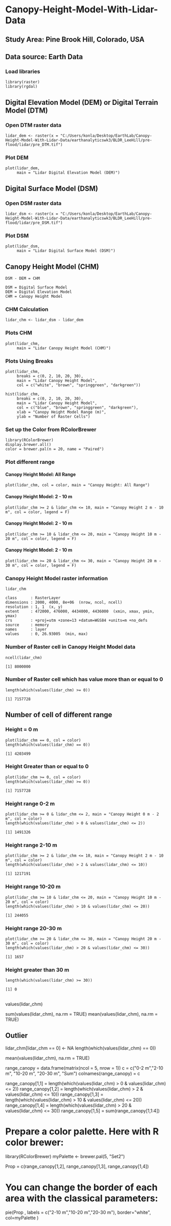 # Canopy-Height-Model-With-Lidar-Data

## Study Area: Pine Brook Hill, Colorado, USA
## Data source: Earth Data

### Load libraries
```
library(raster)
library(rgdal)
```

## Digital Elevation Model (DEM) or Digital Terrain Model (DTM)
### Open DTM raster data
```
lidar_dem <- raster(x = "C:/Users/konla/Desktop/EarthLab/Canopy-Height-Model-With-Lidar-Data/earthanalyticswk3/BLDR_LeeHill/pre-flood/lidar/pre_DTM.tif")
```

### Plot DEM
```
plot(lidar_dem,
     main = "Lidar Digital Elevation Model (DEM)")
```

## Digital Surface Model (DSM)
### Open DSM raster data
```
lidar_dsm <- raster(x = "C:/Users/konla/Desktop/EarthLab/Canopy-Height-Model-With-Lidar-Data/earthanalyticswk3/BLDR_LeeHill/pre-flood/lidar/pre_DSM.tif")
```

### Plot DSM
```
plot(lidar_dsm,
     main = "Lidar Digital Surface Model (DSM)")
```

## Canopy Height Model (CHM)
```
DSM - DEM = CHM

DSM = Digital Surface Model
DEM = Digital Elevation Model
CHM = Canopy Height Model
```

### CHM Calculation
```
lidar_chm <- lidar_dsm - lidar_dem
```

### Plots CHM
```
plot(lidar_chm,
     main = "Lidar Canopy Height Model (CHM)")
```

### Plots Using Breaks
```
plot(lidar_chm,
     breaks = c(0, 2, 10, 20, 30),
     main = "Lidar Canopy Height Model",
     col = c("white", "brown", "springgreen", "darkgreen"))
```
```
hist(lidar_chm,
     breaks = c(0, 2, 10, 20, 30),
     main = "Lidar Canopy Height Model",
     col = c("blue", "brown", "springgreen", "darkgreen"),
     xlab = "Canopy Height Model Range (m)",
     ylab = "Number of Raster Cells")
```

### Set up the Color from RColorBrewer
```
library(RColorBrewer)
display.brewer.all()
color = brewer.pal(n = 20, name = "Paired")
```

### Plot different range

#### Canopy Height Model: All Range
```
plot(lidar_chm, col = color, main = "Canopy Height: All Range")
```

#### Canopy Height Model: 2 - 10 m
```
plot(lidar_chm >= 2 & lidar_chm <= 10, main = "Canopy Height 2 m - 10 m", col = color, legend = F)
```

#### Canopy Height Model: 2 - 10 m
```
plot(lidar_chm >= 10 & lidar_chm <= 20, main = "Canopy Height 10 m - 20 m", col = color, legend = F)
```

#### Canopy Height Model: 2 - 10 m
```
plot(lidar_chm >= 20 & lidar_chm <= 30, main = "Canopy Height 20 m - 30 m", col = color, legend = F)
```

### Canopy Height Model raster information
```
lidar_chm

class      : RasterLayer 
dimensions : 2000, 4000, 8e+06  (nrow, ncol, ncell)
resolution : 1, 1  (x, y)
extent     : 472000, 476000, 4434000, 4436000  (xmin, xmax, ymin, ymax)
crs        : +proj=utm +zone=13 +datum=WGS84 +units=m +no_defs 
source     : memory
names      : layer 
values     : 0, 26.93005  (min, max)
```

### Number of Raster cell in Canopy Height Model data
```
ncell(lidar_chm)

[1] 8000000
```

### Number of Raster cell which has value more than or equal to 0
```
length(which(values(lidar_chm) >= 0))

[1] 7157728
```

## Number of cell of different range

### Height = 0 m
```
plot(lidar_chm == 0, col = color)
length(which(values(lidar_chm) == 0))

[1] 4203499
```

### Height Greater than or equal to 0
```
plot(lidar_chm >= 0, col = color)
length(which(values(lidar_chm) >= 0))

[1] 7157728
```
### Height range 0-2 m
```
plot(lidar_chm >= 0 & lidar_chm <= 2, main = "Canopy Height 0 m - 2 m", col = color)
length(which(values(lidar_chm) > 0 & values(lidar_chm) <= 2))

[1] 1491326
```

### Height range 2-10 m
```
plot(lidar_chm >= 2 & lidar_chm <= 10, main = "Canopy Height 2 m - 10 m", col = color)
length(which(values(lidar_chm) > 2 & values(lidar_chm) <= 10))

[1] 1217191
```

### Height range 10-20 m
```
plot(lidar_chm >= 10 & lidar_chm <= 20, main = "Canopy Height 10 m - 20 m", col = color)
length(which(values(lidar_chm) > 10 & values(lidar_chm) <= 20))

[1] 244055
```

### Height range 20-30 m
```
plot(lidar_chm >= 20 & lidar_chm <= 30, main = "Canopy Height 20 m - 30 m", col = color)
length(which(values(lidar_chm) > 20 & values(lidar_chm) <= 30))

[1] 1657
```

### Height greater than 30 m
```
length(which(values(lidar_chm) >= 30))

[1] 0
```
## 

values(lidar_chm)

sum(values(lidar_chm), na.rm = TRUE)
mean(values(lidar_chm), na.rm = TRUE)

## Outlier
lidar_chm[lidar_chm == 0] <- NA
length(which(values(lidar_chm) == 0))

mean(values(lidar_chm), na.rm = TRUE)


range_canopy = data.frame(matrix(ncol = 5, nrow = 1))
c = c("0-2 m","2-10 m", "10-20 m", "20-30 m", "Sum")
colnames(range_canopy) = c

range_canopy[1,1] = length(which(values(lidar_chm) > 0 & values(lidar_chm) <= 2))
range_canopy[1,2] = length(which(values(lidar_chm) > 2 & values(lidar_chm) <= 10))
range_canopy[1,3] = length(which(values(lidar_chm) > 10 & values(lidar_chm) <= 20))
range_canopy[1,4] = length(which(values(lidar_chm) > 20 & values(lidar_chm) <= 30))
range_canopy[1,5] = sum(range_canopy[1,1:4])

# Prepare a color palette. Here with R color brewer:
library(RColorBrewer)
myPalette <- brewer.pal(5, "Set2") 

Prop = c(range_canopy[1,2], range_canopy[1,3], range_canopy[1,4])

# You can change the border of each area with the classical parameters:
pie(Prop , labels = c("2-10 m","10-20 m","20-30 m"), border="white", col=myPalette )
